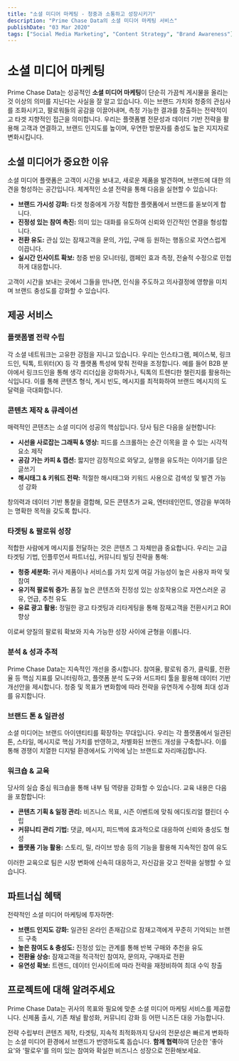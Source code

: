 ```yaml
---
title: "소셜 미디어 마케팅 - 청중과 소통하고 성장시키기"
description: "Prime Chase Data의 소셜 미디어 마케팅 서비스"
publishDate: "03 Mar 2020"
tags: ["Social Media Marketing", "Content Strategy", "Brand Awareness"]
---
```


# 소셜 미디어 마케팅

Prime Chase Data는 성공적인 **소셜 미디어 마케팅**이 단순히 가끔씩 게시물을 올리는 것 이상의 의미를 지닌다는 사실을 잘 알고 있습니다. 이는 브랜드 가치와 청중의 관심사를 조화시키고, 팔로워들의 공감을 이끌어내며, 측정 가능한 결과를 창출하는 전략적이고 타겟 지향적인 접근을 의미합니다. 우리는 플랫폼별 전문성과 데이터 기반 전략을 활용해 고객과 연결하고, 브랜드 인지도를 높이며, 우연한 방문자를 충성도 높은 지지자로 변화시킵니다.

## 소셜 미디어가 중요한 이유

소셜 미디어 플랫폼은 고객이 시간을 보내고, 새로운 제품을 발견하며, 브랜드에 대한 의견을 형성하는 공간입니다. 체계적인 소셜 전략을 통해 다음을 실현할 수 있습니다:

- **브랜드 가시성 강화:** 타겟 청중에게 가장 적합한 플랫폼에서 브랜드를 돋보이게 합니다.
- **진정성 있는 참여 촉진:** 의미 있는 대화를 유도하여 신뢰와 인간적인 연결을 형성합니다.
- **전환 유도:** 관심 있는 잠재고객을 문의, 가입, 구매 등 원하는 행동으로 자연스럽게 이끕니다.
- **실시간 인사이트 확보:** 청중 반응 모니터링, 캠페인 효과 측정, 전술적 수정으로 민첩하게 대응합니다.

고객이 시간을 보내는 곳에서 그들을 만나면, 인식을 주도하고 의사결정에 영향을 미치며 브랜드 충성도를 강화할 수 있습니다.

## 제공 서비스

### 플랫폼별 전략 수립

각 소셜 네트워크는 고유한 강점을 지니고 있습니다. 우리는 인스타그램, 페이스북, 링크드인, 틱톡, 트위터(X) 등 각 플랫폼 특성에 맞춰 전략을 조정합니다. 예를 들어 B2B 분야에서 링크드인을 통해 생각 리더십을 강화하거나, 틱톡의 트렌디한 챌린지를 활용하는 식입니다. 이를 통해 콘텐츠 형식, 게시 빈도, 메시지를 최적화하여 브랜드 메시지의 도달력을 극대화합니다.

### 콘텐츠 제작 & 큐레이션

매력적인 콘텐츠는 소셜 미디어 성공의 핵심입니다. 당사 팀은 다음을 실현합니다:

- **시선을 사로잡는 그래픽 & 영상:** 피드를 스크롤하는 순간 이목을 끌 수 있는 시각적 요소 제작
- **공감 가는 카피 & 캡션:** 짧지만 감정적으로 와닿고, 실행을 유도하는 이야기를 담은 글쓰기
- **해시태그 & 키워드 전략:** 적절한 해시태그와 키워드 사용으로 검색성 및 발견 가능성 강화

창의력과 데이터 기반 통찰을 결합해, 모든 콘텐츠가 교육, 엔터테인먼트, 영감을 부여하는 명확한 목적을 갖도록 합니다.

### 타겟팅 & 팔로워 성장

적합한 사람에게 메시지를 전달하는 것은 콘텐츠 그 자체만큼 중요합니다. 우리는 고급 타겟팅 기법, 인플루언서 파트너십, 커뮤니티 빌딩 전략을 통해:

- **청중 세분화:** 귀사 제품이나 서비스를 가치 있게 여길 가능성이 높은 사용자 파악 및 참여
- **유기적 팔로워 증가:** 품질 높은 콘텐츠와 진정성 있는 상호작용으로 자연스러운 공유, 언급, 추천 유도
- **유료 광고 활용:** 정밀한 광고 타겟팅과 리타게팅을 통해 잠재고객을 전환시키고 ROI 향상

이로써 양질의 팔로워 확보와 지속 가능한 성장 사이에 균형을 이룹니다.

### 분석 & 성과 추적

Prime Chase Data는 지속적인 개선을 중시합니다. 참여율, 팔로워 증가, 클릭률, 전환율 등 핵심 지표를 모니터링하고, 플랫폼 분석 도구와 서드파티 툴을 활용해 데이터 기반 개선안을 제시합니다. 청중 및 목표가 변화함에 따라 전략을 유연하게 수정해 최대 성과를 유지합니다.

### 브랜드 톤 & 일관성

소셜 미디어는 브랜드 아이덴티티를 확장하는 무대입니다. 우리는 각 플랫폼에서 일관된 톤, 스타일, 메시지로 핵심 가치를 반영하고, 차별화된 브랜드 개성을 구축합니다. 이를 통해 경쟁이 치열한 디지털 환경에서도 기억에 남는 브랜드로 자리매김합니다.

### 워크숍 & 교육

당사의 실습 중심 워크숍을 통해 내부 팀 역량을 강화할 수 있습니다. 교육 내용은 다음을 포함합니다:

- **콘텐츠 기획 & 일정 관리:** 비즈니스 목표, 시즌 이벤트에 맞춰 에디토리얼 캘린더 수립
- **커뮤니티 관리 기법:** 댓글, 메시지, 피드백에 효과적으로 대응하여 신뢰와 충성도 형성
- **플랫폼 기능 활용:** 스토리, 릴, 라이브 방송 등의 기능을 활용해 지속적인 참여 유도

이러한 교육으로 팀은 시장 변화에 신속히 대응하고, 자신감을 갖고 전략을 실행할 수 있습니다.

## 파트너십 혜택

전략적인 소셜 미디어 마케팅에 투자하면:

- **브랜드 인지도 강화:** 일관된 온라인 존재감으로 잠재고객에게 꾸준히 기억되는 브랜드 구축
- **높은 참여도 & 충성도:** 진정성 있는 관계를 통해 반복 구매와 추천을 유도
- **전환율 상승:** 잠재고객을 적극적인 참여자, 문의자, 구매자로 전환
- **유연성 확보:** 트렌드, 데이터 인사이트에 따라 전략을 재정비하여 최대 수익 창출

## 프로젝트에 대해 알려주세요

Prime Chase Data는 귀사의 목표와 필요에 맞춘 소셜 미디어 마케팅 서비스를 제공합니다. 신제품 출시, 기존 채널 활성화, 커뮤니티 강화 등 어떤 니즈든 대응 가능합니다.

전략 수립부터 콘텐츠 제작, 타겟팅, 지속적 최적화까지 당사의 전문성은 빠르게 변화하는 소셜 미디어 환경에서 브랜드가 번영하도록 돕습니다. **함께 협력**하여 단순한 '좋아요'와 '팔로우'를 의미 있는 참여와 확실한 비즈니스 성장으로 전환해보세요.
